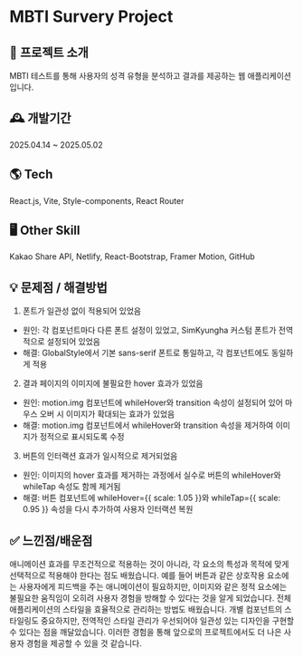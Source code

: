 # MBTI Survery Project

## 🌈 프로젝트 소개
MBTI 테스트를 통해 사용자의 성격 유형을 분석하고 결과를 제공하는 웹 애플리케이션입니다.

## 🕰️ 개발기간
2025.04.14 ~ 2025.05.02

## 🌎 Tech
React.js, Vite, Style-components, React Router

## 🖥️ Other Skill
Kakao Share API, Netlify, React-Bootstrap, Framer Motion, GitHub

## 💡 문제점 / 해결방법
1. 폰트가 일관성 없이 적용되어 있었음
 - 원인: 각 컴포넌트마다 다른 폰트 설정이 있었고, SimKyungha 커스텀 폰트가 전역적으로 설정되어 있었음
 - 해결: GlobalStyle에서 기본 sans-serif 폰트로 통일하고, 각 컴포넌트에도 동일하게 적용
   
2. 결과 페이지의 이미지에 불필요한 hover 효과가 있었음
 - 원인: motion.img 컴포넌트에 whileHover와 transition 속성이 설정되어 있어 마우스 오버 시 이미지가 확대되는 효과가 있었음
 - 해결: motion.img 컴포넌트에서 whileHover와 transition 속성을 제거하여 이미지가 정적으로 표시되도록 수정
   
3. 버튼의 인터랙션 효과가 일시적으로 제거되었음
 - 원인: 이미지의 hover 효과를 제거하는 과정에서 실수로 버튼의 whileHover와 whileTap 속성도 함께 제거됨
 - 해결: 버튼 컴포넌트에 whileHover={{ scale: 1.05 }}와 whileTap={{ scale: 0.95 }} 속성을 다시 추가하여 사용자 인터랙션 복원

## ✅ 느낀점/배운점
애니메이션 효과를 무조건적으로 적용하는 것이 아니라, 각 요소의 특성과 목적에 맞게 선택적으로 적용해야 한다는 점도 배웠습니다.
예를 들어 버튼과 같은 상호작용 요소에는 사용자에게 피드백을 주는 애니메이션이 필요하지만, 이미지와 같은 정적 요소에는 불필요한 움직임이 오히려 사용자 경험을 방해할 수 있다는 것을 알게 되었습니다.
전체 애플리케이션의 스타일을 효율적으로 관리하는 방법도 배웠습니다. 
개별 컴포넌트의 스타일링도 중요하지만, 전역적인 스타일 관리가 우선되어야 일관성 있는 디자인을 구현할 수 있다는 점을 깨달았습니다. 
이러한 경험을 통해 앞으로의 프로젝트에서도 더 나은 사용자 경험을 제공할 수 있을 것 같습니다.
